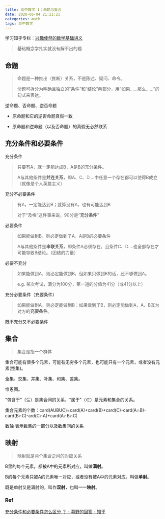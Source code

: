 ```yaml
---
title: 高中数学 1：命题与集合
date: 2020-06-04 21:21:21
categories: math
tags: 高中数学
---
```


学习知乎专栏：[兴趣使然的数学基础讲义](https://zhuanlan.zhihu.com/c_1145370954870927360) 

>基础概念学扎实就没有解不出的题

<!--more-->

## 命题

> 命题是一种推出（推断）关系，不是陈述、疑问、命令。
>
> 命题可拆分为明确且独立的“条件”和“结论”两部分，用“如果……那么……”的句式来表达。

逆命题、否命题、逆否命题

- 原命题和它的逆否命题真假一致

- 原命题和逆命题（以及否命题）的真假无必然联系

## 充分条件和必要条件

充分条件

>只要有A，就一定能达成B，A是B的充分条件。
>
>A与其他条件是**并连关系**，即A、C、D….中任意一个存在都可以使得B成立（就像是个人英雄主义）

充分不必要条件

> 有A，一定能达到B；就算没有A，也有可能达到B
>
> 对于“及格”这件事来说，90分是“**充分条件**”

必要条件

> 如果能做到B，则必定做到了A，A是B的必要条件
>
> A与其他条件是**串联关系**，即条件A必须存在，且条件C、D….也全部存在才可能导致B结论。（团结的力量）

必要不充分

>如果能做到A，则必定能做到B，但如果只做到B的话，还不够做到A。
>
>e.g. 某次考试，满分为100分，第一道的分值为41分（或41分以上）

充分必要条件（充要条件）

>如果能做到A，则必定能做到B；如果做到了B，则必定能做到A，A、B互为对方的**充要条件**。

既不充分又不必要条件

## 集合

>集合是指一个群体

集合可能有很多个元素，可能有无穷多个元素，也可能只有一个元素，或者没有元素(空集)。

全集、交集、并集、补集、和集、差集。

维恩图。

“包含于”（⊆）是集合间的关系，“属于”（∈）是元素和集合的关系。

集合元素的个数：card(AUBUC)=card(A)+card(B)+card(C)-card(A∩B)-card(B∩C)-ard(C∩A)+card(A∩B∩C)

数轴 表示数集的一部分以及数集间的关系

## 映射

> 映射就是两个集合之间的对应关系

B里的每个元素，都被A中的元素所对应，叫做**满射**。

B的每个元素只被A的元素唯一对应，或者没有被A中的元素对应，叫做**单射**。

既是单射又是满射的，叫作**双射**，也叫**一一映射**。

### Ref

[充分条件和必要条件怎么区分 ？ - 暮野的回答 - 知乎](https://www.zhihu.com/question/30469121/answer/128807484) 



